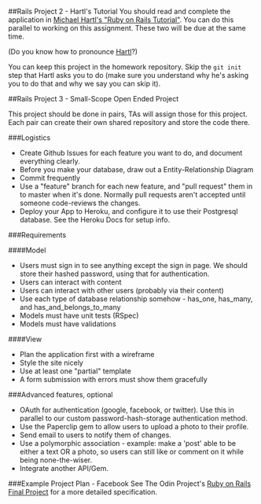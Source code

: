 ##Rails Project 2 - Hartl's Tutorial
You should read and complete the application in [Michael Hartl's "Ruby on Rails Tutorial"](http://www.railstutorial.org/book/). You can do this parallel to working on this assignment. These two will be due at the same time.

(Do you know how to pronounce [Hartl](http://www.pronouncenames.com/pronounce/HARTL)?)

You can keep this project in the homework repository. Skip the `git init` step that Hartl asks you to do (make sure you understand why he's asking you to do that and why we say you can skip it).


##Rails Project 3 - Small-Scope Open Ended Project

This project should be done in pairs, TAs will assign those for this project. Each pair can create their own shared repository and store the code there.


###Logistics
- Create Github Issues for each feature you want to do, and document everything clearly.
- Before you make your database, draw out a Entity-Relationship Diagram
- Commit frequently
- Use a "feature" branch for each new feature, and "pull request" them in to master when it's done. Normally pull requests aren't accepted until someone code-reviews the changes.
- Deploy your App to Heroku, and configure it to use their Postgresql database. See the Heroku Docs for setup info.

###Requirements

####Model
- Users must sign in to see anything except the sign in page. We should store their hashed password, using that for authentication.
- Users can interact with content
- Users can interact with other users (probably via their content)
- Use each type of database relationship somehow - has_one, has_many, and has_and_belongs_to_many
- Models must have unit tests (RSpec)
- Models must have validations

####View
- Plan the application first with a wireframe
- Style the site nicely
- Use at least one "partial" template
- A form submission with errors must show them gracefully


###Advanced features, optional
- OAuth for authentication (google, facebook, or twitter). Use this in parallel to our custom password-hash-storage authentication method.
- Use the Paperclip gem to allow users to upload a photo to their profile.
- Send email to users to notify them of changes.
- Use a polymorphic association - example: make a 'post' able to be either a text OR a photo, so users can still like or comment on it while being none-the-wiser.
- Integrate another API/Gem.


###Example Project Plan - Facebook
See The Odin Project's [Ruby on Rails Final Project](http://www.theodinproject.com/ruby-on-rails/final-project) for a more detailed specification.
